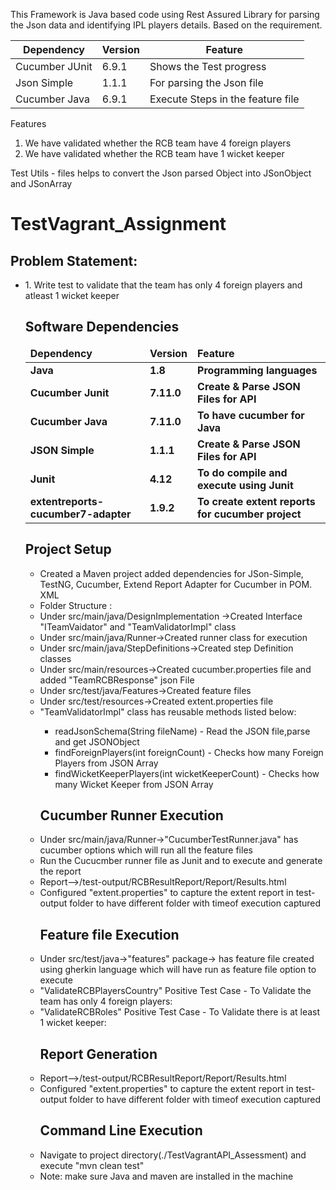 This Framework is Java based code using Rest Assured Library for parsing the Json data and identifying IPL players details. Based on the requirement.

| Dependency       | Version | Feature                           |
|------------------|---------|-----------------------------------|
| Cucumber JUnit   | 6.9.1   | Shows the Test progress           |
| Json Simple      | 1.1.1   | For parsing the Json file         | 
| Cucumber Java    | 6.9.1   | Execute Steps in the feature file |


Features
1. We have validated whether the RCB team have 4 foreign players
2. We have validated whether the RCB team have 1 wicket keeper


Test Utils - files helps to convert the Json parsed Object into JSonObject and JSonArray

# TestVagrant_Assignment

<h2>Problem Statement:</h2>
<ul>
<li>1. Write test to validate that the team has only 4 foreign players and  atleast 1 wicket keeper</li>

 
## Software Dependencies

<table>
  <thead align="left">
    <tr border: 2 px;>
      <td><b>Dependency</b></td>
      <td><b>Version</b></td>
      <td><b>Feature</b></td>
    </tr>
  </thead>
  <tbody>
    <tr>
      <td><b>Java</b></td>
      <td><b>1.8</b></td>
      <td><b>Programming languages</b></td>
    </tr>
 <tr>
      <td><b>Cucumber Junit</b></td>
      <td><b>7.11.0</b></td>
      <td><b>Create & Parse JSON Files for API</b></td>
    </tr>
	   <tr>
      <td><b>Cucumber Java</b></td>
      <td><b>7.11.0</b></td>
      <td><b>To have cucumber for Java</b></td>
    </tr>
    <tr>
      <td><b>JSON Simple</b></td>
      <td><b>1.1.1</b></td>
      <td><b>Create & Parse JSON Files for API</b></td>
    </tr>
    <tr>
      <td><b>Junit </b></td>
      <td><b>4.12</b></td>
      <td><b>To do compile and execute using Junit</b></td>
    </tr>
      <tr>
      <td><b>extentreports-cucumber7-adapter</b></td>
      <td><b>1.9.2</b></td>
      <td><b>To create extent reports for cucumber project</b></td>
    </tr>
   </tbody>
</table>


<h2>Project Setup </h2>
<ul>
<li>Created a Maven project added dependencies for JSon-Simple, TestNG, Cucumber, Extend Report Adapter for Cucumber in POM. XML</li>
<li>Folder Structure  :</li>
<li>Under src/main/java/DesignImplementation ->Created Interface "ITeamVaidator" and "TeamValidatorImpl" class</li>
<li>Under src/main/java/Runner->Created runner class for execution </li>
<li>Under src/main/java/StepDefinitions->Created step Definition classes</li>
<li>Under src/main/resources->Created cucumber.properties file and added "TeamRCBResponse" json File</li>
<li>Under src/test/java/Features->Created feature files </li>	
<li>Under src/test/resources->Created extent.properties file </li>	
<li>"TeamValidatorImpl" class has reusable methods listed below:</li>
	<ul>
	<li>readJsonSchema(String fileName)  - Read the JSON file,parse and get JSONObject</li>
	<li>findForeignPlayers(int foreignCount) - Checks how many Foreign Players from JSON Array</li>
        <li>findWicketKeeperPlayers(int wicketKeeperCount) - Checks how many Wicket Keeper from JSON Array</li>
	</ul>
	

	
<h2>Cucumber Runner Execution</h2>
<li>Under src/main/java/Runner->"CucumberTestRunner.java" has cucumber options which will run all the feature files</li>
<li>Run the Cucucmber runner file as Junit and to execute and generate the report</li>
<li>Report-->/test-output/RCBResultReport/Report/Results.html</li>	
<li>Configured "extent.properties" to capture the extent report in test-output folder to have different folder with timeof execution captured </li>


<h2>Feature file Execution</h2>
<li>Under src/test/java->"features" package-> has feature file created using gherkin language which will have run as feature file option to execute</li>
<li>"ValidateRCBPlayersCountry" Positive Test Case - To Validate the team has only 4 foreign players:</li>
<li>"ValidateRCBRoles" Positive Test Case - To Validate there is at least 1 wicket keeper:</li>

<h2>Report Generation</h2>
<li>Report-->/test-output/RCBResultReport/Report/Results.html</li>	
<li>Configured "extent.properties" to capture the extent report in test-output folder to have different folder with timeof execution captured </li>
	

<h2>Command Line Execution</h2>
<li>Navigate to project directory(./TestVagrantAPI_Assessment) and execute "mvn clean test"</li>
<li>Note: make sure Java and maven are installed in the machine</li>
</ul> 




